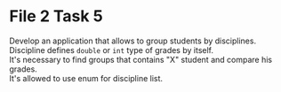 # File 2 Task 5
Develop an application that allows to group students by disciplines.  
Discipline defines ```double``` or ```int``` type of grades by itself.  
It's necessary to find groups that contains "X" student and compare his grades.  
It's allowed to use enum for discipline list.